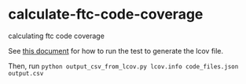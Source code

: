 # calculate-ftc-code-coverage
calculating ftc code coverage

See [this document](https://docs.google.com/document/d/15PvouGlxoaDls_J_jVfhjNnj8nMdzu9BC6zhnkloIYQ/edit) for how to run the test to generate the lcov file. 

Then, run `python output_csv_from_lcov.py lcov.info code_files.json output.csv`
